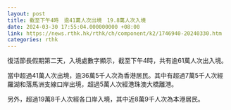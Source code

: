 ```yaml
---
layout: post
title: 截至下午4時　逾41萬人次出境　19.8萬人次入境
date: 2024-03-30 17:55:04.000000000 +08:00
link: https://news.rthk.hk/rthk/ch/component/k2/1746940-20240330.htm
categories: rthk
---
```


復活節長假期第二天，入境處數字顯示，截至下午4時，共有逾61萬人次出入境。

當中超過41萬人次出境，逾36萬5千人次為香港居民。其中有超過7萬5千人次經羅湖和落馬洲支線口岸出境，超過5萬人次經港珠澳大橋離港。

另外，超過19萬8千人次經各口岸入境，其中近8萬9千人次為本港居民。
